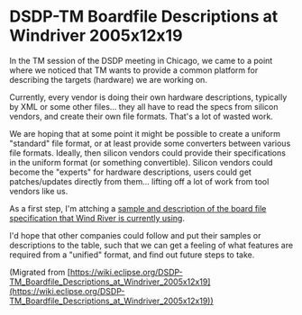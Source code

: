 

DSDP-TM Boardfile Descriptions at Windriver 2005x12x19
======================================================

In the TM session of the DSDP meeting in Chicago, we came to a point where we noticed that TM wants to provide a common platform for describing the targets (hardware) we are working on.

Currently, every vendor is doing their own hardware descriptions, typically by XML or some other files... they all have to read the specs from silicon vendors, and create their own file formats. That's a lot of wasted work.

We are hoping that at some point it might be possible to create a uniform "standard" file format, or at least provide some converters between various file formats. Ideally, then silicon vendors could provide their specifications in the uniform format (or something convertible). Silicon vendors could become the "experts" for hardware descriptions, users could get patches/updates directly from them... lifting off a lot of work from tool vendors like us.

As a first step, I'm attching a [sample and description of the board file specification that Wind River is currently using](https://www.eclipse.org/dsdp/tm/doc/hwdescriptions/WRBoardfileSyntax.zip).

I'd hope that other companies could follow and put their samples or descriptions to the table, such that we can get a feeling of what features are required from a "unified" format, and find out future steps to take.


(Migrated from [https://wiki.eclipse.org/DSDP-TM_Boardfile_Descriptions_at_Windriver_2005x12x19](https://wiki.eclipse.org/DSDP-TM_Boardfile_Descriptions_at_Windriver_2005x12x19))